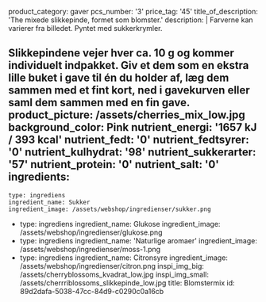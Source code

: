 product_category: gaver
pcs_number: '3'
price_tag: '45'
title_of_description: 'The mixede slikkepinde, formet som blomster.'
description: |
  Farverne kan varierer fra billedet. Pyntet med sukkerkrymler.
  
  Slikkepindene vejer hver ca. 10 g og kommer individuelt indpakket. Giv et dem som en ekstra lille buket  i gave til én du holder af, læg dem sammen med et fint kort, ned i gavekurven eller saml dem sammen med en fin gave.
product_picture: /assets/cherries_mix_low.jpg
background_color: Pink
nutrient_energi: '1657 kJ / 393 kcal'
nutrient_fedt: '0'
nutrient_fedtsyrer: '0'
nutrient_kulhydrat: '98'
nutrient_sukkerarter: '57'
nutrient_protein: '0'
nutrient_salt: '0'
ingredients:
  -
    type: ingrediens
    ingredient_name: Sukker
    ingredient_image: /assets/webshop/ingredienser/sukker.png
  -
    type: ingrediens
    ingredient_name: Glukose
    ingredient_image: /assets/webshop/ingredienser/glukose.png
  -
    type: ingrediens
    ingredient_name: 'Naturlige aromaer'
    ingredient_image: /assets/webshop/ingredienser/moss-1.png
  -
    type: ingrediens
    ingredient_name: Citronsyre
    ingredient_image: /assets/webshop/ingredienser/citron.png
inspi_img_big: /assets/cherryblossoms_kvadrat_low.jpg
inspi_img_small: /assets/cherrriblossoms_slikkepinde_low.jpg
title: Blomstermix
id: 89d2dafa-5038-47cc-84d9-c0290c0a16cb
